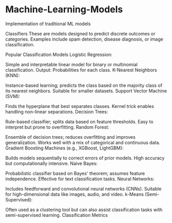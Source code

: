 # Machine-Learning-Models
Implementation of traditional ML models


Classifiers
These are models designed to predict discrete outcomes or categories. Examples include spam detection, disease diagnosis, or image classification.

Popular Classification Models
Logistic Regression:

Simple and interpretable linear model for binary or multinomial classification.
Output: Probabilities for each class.
K-Nearest Neighbors (KNN):

Instance-based learning; predicts the class based on the majority class of its nearest neighbors.
Suitable for smaller datasets.
Support Vector Machine (SVM):

Finds the hyperplane that best separates classes.
Kernel trick enables handling non-linear separations.
Decision Trees:

Rule-based classifier; splits data based on feature thresholds.
Easy to interpret but prone to overfitting.
Random Forest:

Ensemble of decision trees; reduces overfitting and improves generalization.
Works well with a mix of categorical and continuous data.
Gradient Boosting Machines (e.g., XGBoost, LightGBM):

Builds models sequentially to correct errors of prior models.
High accuracy but computationally intensive.
Naive Bayes:

Probabilistic classifier based on Bayes' theorem; assumes feature independence.
Effective for text classification tasks.
Neural Networks:

Includes feedforward and convolutional neural networks (CNNs).
Suitable for high-dimensional data like images, audio, and video.
k-Means (Semi-Supervised):

Often used as a clustering tool but can also assist classification tasks with semi-supervised learning.
Classification Metrics
